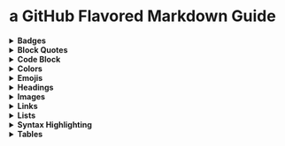 # a GitHub Flavored Markdown Guide


<details>
  <summary><b>Badges</b></summary>

  [![Generic badge](https://img.shields.io/badge/generic-badge-<COLOR>.svg)](https://shields.io/)
  
  `[![Generic badge](https://img.shields.io/badge/generic-badge-<COLOR>.svg)](https://shields.io/)`
  
  [![Custom badge](https://img.shields.io/badge/custom-badge-FFB6C1.svg)](https://shields.io/)
  
  `[![Custom badge](https://img.shields.io/badge/custom-badge-FFB6C1.svg)](https://shields.io/)`

  _source: https://shields.io_
</details>


<details>
  <summary><b>Block Quotes</b></summary>
  
  > When citing two or more paragraphs, use block quotation format, even if the passage from the paragraphs is less than four lines. 
  >
  > This is an example of a Block Quote.
  
  ````
  > When citing two or more paragraphs, use block quotation format, even if the passage from the paragraphs is less than four lines. 
  >
  > This is an example of a Block Quote.
  ````

</details>


<details>
  <summary><b>Code Block</b></summary>

  ````javascript
  const hello = (name) => {
   return "Hello, " + name + "!"
  };
  
  hello("World");
  ````
  
  ````
    ````javascript
    const hello = (name) => {
     return "Hello, " + name + "!"
    };
  
    hello("World");
    ````
  ````

</details>


<details>
  <summary><b>Colors</b></summary>
  
  ![#f03c15](https://via.placeholder.com/15/f03c15/000000?text=+)  `![#f03c15](https://via.placeholder.com/15/f03c15/000000?text=+)`
  
  ![#c5f015](https://via.placeholder.com/15/c5f015/000000?text=+)  `![#c5f015](https://via.placeholder.com/15/c5f015/000000?text=+)`
  
  ![#1589F0](https://via.placeholder.com/15/1589F0/000000?text=+)  `![#1589F0](https://via.placeholder.com/15/1589F0/000000?text=+)`
  
</details>



<details>
  <summary><b>Emojis</b></summary>

</details>


<details>
  <summary><b>Headings</b></summary>

  # `# h1`
  ## `## h2`
  ### `### h3`
  #### `#### h4`
  ##### `##### h5`
  ###### `###### h6`

</details>


<details>
  <summary><b>Images</b></summary>

</details>


<details>
  <summary><b>Links</b></summary>
  
  [Standard Markdown Link to Google](http://google.com)
  
  `[Standard Markdown Link to Google](http://google.com)`
  
  <a href='http://google.com' target='_blank'>Open a new page to Google using inline HTML</a>
  
  `<a href='http://google.com' target='_blank'>Open a new page to Google using inline HTML</a>`

</details>


<details>
  <summary><b>Lists</b></summary>

</details>


<details>
  <summary><b>Syntax Highlighting</b></summary>

</details>



<details>
  <summary><b>Tables</b></summary>

</details>
